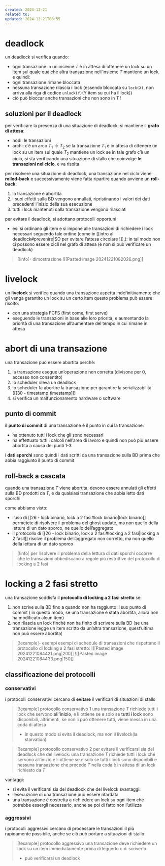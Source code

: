 ```yaml
---
created: 2024-12-21
related to: 
updated: 2024-12-21T08:55
---
```

# deadlock
un deadlock si verifica quando:
- ogni transazione in un insieme $T$ è in attesa di ottenere un lock su un item sul quale qualche altra transazione nell’insieme $T$ mantiene un lock, e quindi:
- ogni transazione rimane bloccata
- nessuna transazione rilascia i lock (essendo bloccata su `lock(X)`, non arriva alla riga di codice `unlock(Y)`(Y item su cui ha il lock))
- ciò può bloccar anche transazioni che non sono in $T$ !

## soluzioni per il deadlock
per verificare la presenza di una situazione di deadlock, si mantiene il **grafo di attesa**:
- nodi: le transazioni
- archi: c’è un arco $T_{1} \to T_{2}$ se la transazione $T_{1}$ è in attesa di ottenere un lock su un item sul quale $T_{2}$ mantiene un lock
se in tale grafo c’è un ciclo, si sta verificando una situazione di stallo che coinvolge **le transazioni nel ciclo**, e va risolta

per risolvere una situazione di deadlock, una transazione nel ciclo viene **rolled-back** e successivamente viene fatta ripartire
quando avviene un **roll-back**:
1. la transazione è abortita
2. i suoi effetti sulla BD vengono annullati, ripristinando i valori dei dati precedenti l’inizio della sua esecuzione
3. tutti i lock mantenuti dalla transazione vengono rilasciati

per evitare il deadlock, si adottano protocolli opportuni
- es: si ordinano gli item e si impone alle transazioni di richiedere i lock necessari seguendo tale ordine (come in [[intro al deadlock#prevenire|SO per evitare l’attesa circolare !]],): in tal modo non ci possono essere cicli nel grafo di attesa (e non si può verificare un deadlock)
>[!info]- dimostrazione
![[Pasted image 20241221082026.png]]
# livelock
un **livelock** si verifica quando una transazione aspetta indefinitivamente che gli venga garantito un lock su un certo item
questo problema può essere risolto:
- con una strategia FCFS (first come, first serve)
- eseguendo le transazioni in base alle loro priorità, e aumentando la priorità di una transazione all’aumentare del tempo in cui rimane in attesa
# abort di una transazione
una transazione può essere abortita perchè:
1. la transazione esegue un’operazione non corretta (divisone per 0, accesso non consentito)
2. lo scheduler rileva un deadlock
3. lo scheduler fa abortire la transazione per garantire la serializzabilità ([[30 - timestamp|timestamp]])
4. si verifica un malfunzionamento hardware o software
## punto di commit
il **punto di commit** di una transazione è il punto in cui la transazione:
- ha ottenuto tutti i lock che gli sono necessari
- ha effettuato tutti i calcoli nell’area di lavoro
e quindi non può più essere abortita a causa dei punti 1-3

i **dati sporchi** sono quindi i dati scritti da una transazione sulla BD prima che abbia raggiunto il punto di commit
## roll-back a cascata
quando una transazione $T$ viene abortita, devono essere annulati gli effetti sulla BD prodotti da $T$, e da qualsiasi transazione che abbia letto dati sporchi

come abbiamo visto:
- l’uso di [[26 - lock binario, lock a 2 fasi#lock binario|lock binario]] permetete di risolvere il problema del ghost update, ma non quello della lettura di un dato sporco, ne quello dell’aggregato
- il protocollo di [[26 - lock binario, lock a 2 fasi#locking a 2 fasi|locking a 2 fasil]] risolve il problema dell’aggregato non corretto, ma non quello della lettura di un dato sporco
>[!info] per risolvere il problema della lettura di dati sporchi occorre che le transazioni obbediscano a regole più restrittive del protocollo di locking a 2 fasi
# locking a 2 fasi stretto
una transazione soddisfa il **protocollo di locking a 2 fasi stretto** se:
1. non scrive sulla BD fino a quando non ha raggiunto il suo punto di commit ( in questo modo, se una transazione è stata abortita, allora non ha modificato alcun item)
2. non rilascia un lock finchè non ha finito di scrivere sulla BD (se una transazione legge un item scritto da un’altra transazione, quest’ultima non può essere abortita)
>[!example]- esempi
>esempi di schedule di transazioni che rispettano il protocollo di locking a 2 fasi stretto:
![[Pasted image 20241221084421.png|200]]
![[Pasted image 20241221084433.png|150]]
## classificazione dei protocolli
### conservativi
i protocolli conservativi cercano di **evitare** il verificari di situazioni di stallo
>[!example] protocollo conservativo 1
>una transazione $T$ richiede tutti i lock che servono **all’inizio**, e li ottiene se e solo se **tutti i lock** sono disponibili, altrimenti, se non li può ottenere tutti, viene messa in una coda di attesa
>- in questo modo si evita il deadlock, ma non il livelock(la starvation)

>[!example] protocollo conservativo 2
>per evitare il verificarsi sia del deadlock che del livelock:
>una transazione $T$ richiede tutti i lock che servono all’inizio e li ottiene se e solo se tutti i lock sono disponibili e nessuna transazione che precede $T$ nella coda è in attesa di un lock richiesto da $T$

vantaggi:
- si evita il verificarsi sia del deadlock che del livelock
svantaggi:
- l’esecuzione di una transazione può essere ritardata
- una transazione è costretta a richiedere un lock su ogni item che potrebbe essergli necessario, anche se poi di fatto non l’utilizza
### aggressivi 
i protocolli aggressivi cercano di processare le transazioni il più rapidamente possibile, anche se ciò può portare a situazioni di stallo
>[!example] protocollo aggressivo
una transazione deve richiedere un lock su un item immediatamente prima di leggerlo o di scriverlo
>- può verificarsi un deadlock

